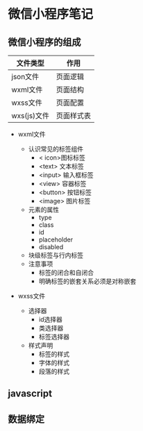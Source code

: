 # 微信小程序笔记

## 微信小程序的组成  

文件类型 | 作用 | 
------- | ------- | 
json文件 | 页面逻辑 | 
wxml文件 | 页面结构 | 
wxss文件 | 页面配置 | 
wxs(js)文件 | 页面样式表 | 

* wxml文件  
  * 认识常见的标签组件   
    * &#60; icon&#62;图标标签  
    * &#60;text&#62;  文本标签
    * &#60;input&#62;  输入框标签
    * &#60;view&#62;  容器标签  
    * &#60;button&#62;  按钮标签
    * &#60;image&#62;  图片标签
  * 元素的属性   
    * type  
    * class  
    * id  
    * placeholder  
    * disabled   
  * 块级标签与行内标签  
  * 注意事项  
    * 标签的闭合和自闭合  
    * 明确标签的嵌套关系必须是对称嵌套  

* wxss文件  
  * 选择器  
    * id选择器  
    * 类选择器  
    * 标签选择器  
  * 样式声明  
    * 标签的样式  
    * 字体的样式  
    * 段落的样式  

##  javascript  
##  数据绑定  
